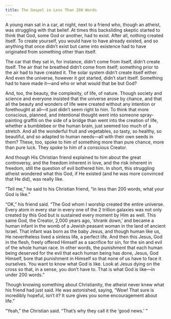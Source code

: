 ```yaml
---
title: The Gospel in Less Than 200 Words
---
```


A young man sat in a car, at night, next to a friend who, though an atheist, was struggling with that belief. At times this backsliding skeptic started to think that God, some God or another, had to exist. After all, nothing created itself. To create yourself, you would have to have already existed, and so anything that once didn’t exist but came into existence had to have originated from something other than itself.

The car that they sat in, for instance, didn’t come from itself, didn’t create itself. The air that he breathed didn’t come from itself; something prior to the air had to have created it. The solar system didn’t create itself either. And even the universe, however it got started, didn’t start itself. Something had to have made it—and who or what would that be but God?

And, too, the beauty, the complexity, of life, of nature. Though society and science and everyone insisted that the universe arose by chance, and that all the beauty and wonders of life were created without any intention or forethought at all—it just didn’t seem right to him. To think that more conscious, planned, and intentional thought went into someone spray-painting graffiti on the side of a bridge than went into the creation of life, whether a bumblebee or the human brain, just seemed too much of a stretch. And all the wonderful fruit and vegetables, so tasty, so healthy, so beautiful, and so adapted to human needs—all with their own seeds in them? These, too, spoke to him of something more than pure chance, more than pure luck. They spoke to him of a conscious Creator.

And though His Christian friend explained to him about the great controversy, and the freedom inherent in love, and the risk inherent in freedom, still the question of evil bothered him. In short, this struggling atheist wondered what this God, if He existed (and he was more convinced that He did), was really like.

“Tell me,” he said to his Christian friend, “in less than 200 words, what your God is like.”

“OK,” his friend said. “The God whom I worship created the entire universe. Every atom in every star in every one of the 2 trillion galaxies was not only created by this God but is sustained every moment by Him as well. This same God, the Creator, 2,000 years ago, ‘shrank down,’ and became a human infant in the womb of a Jewish peasant woman in the land of ancient Israel. That infant was born as the baby Jesus, and though human like us, He nevertheless lived a sinless life, a perfect life. And then this Jesus, God in the flesh, freely offered Himself as a sacrifice for sin, for the sin and evil of the whole human race. In other words, the punishment that each human being deserved for the evil that each human being has done, Jesus, God Himself, bore that punishment in Himself so that none of us have to face it ourselves. You want to know what God is like. Look at Jesus dying on the cross so that, in a sense, you don’t have to. That is what God is like—in under 200 words.”

Though knowing something about Christianity, the atheist never knew what his friend had just said. He was astonished, saying, “Wow! That sure is incredibly hopeful, isn’t it? It sure gives you some encouragement about life.”

“Yeah,” the Christian said. “That’s why they call it the ‘good news.’ ”